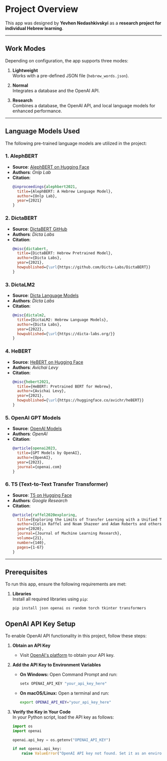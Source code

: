 # **Project Overview**

This app was designed by **Yevhen Nedashkivskyi** as a **research project for individual Hebrew learning**.

---

## **Work Modes**

Depending on configuration, the app supports three modes:

1. **Lightweight**  
   Works with a pre-defined JSON file (`hebrew_words.json`).

2. **Normal**  
   Integrates a database and the OpenAI API.

3. **Research**  
   Combines a database, the OpenAI API, and local language models for enhanced performance.

---

## **Language Models Used**

The following pre-trained language models are utilized in the project:

### 1. **AlephBERT**
   - **Source**: [AlephBERT on Hugging Face](https://huggingface.co/onlplab/alephbert-base)
   - **Authors**: *Onlp Lab*
   - **Citation**:
     ```bibtex
     @inproceedings{alephbert2021,
       title={AlephBERT: A Hebrew Language Model},
       author={Onlp Lab},
       year={2021}
     }
     ```

### 2. **DictaBERT**
   - **Source**: [DictaBERT GitHub](https://github.com/Dicta-Labs/DictaBERT)
   - **Authors**: *Dicta Labs*
   - **Citation**:
     ```bibtex
     @misc{dictabert,
       title={DictaBERT: Hebrew Pretrained Model},
       author={Dicta Labs},
       year={2021},
       howpublished={\url{https://github.com/Dicta-Labs/DictaBERT}}
     }
     ```

### 3. **DictaLM2**
   - **Source**: [Dicta Language Models](https://dicta-labs.org/)
   - **Authors**: *Dicta Labs*
   - **Citation**:
     ```bibtex
     @misc{dictalm2,
       title={DictaLM2: Hebrew Language Models},
       author={Dicta Labs},
       year={2022},
       howpublished={\url{https://dicta-labs.org/}}
     }
     ```

### 4. **HeBERT**
   - **Source**: [HeBERT on Hugging Face](https://huggingface.co/avichr/heBERT)
   - **Authors**: *Avichai Levy*
   - **Citation**:
     ```bibtex
     @misc{hebert2021,
       title={HeBERT: Pretrained BERT for Hebrew},
       author={Avichai Levy},
       year={2021},
       howpublished={\url{https://huggingface.co/avichr/heBERT}}
     }
     ```

### 5. **OpenAI GPT Models**
   - **Source**: [OpenAI Models](https://openai.com/)
   - **Authors**: *OpenAI*
   - **Citation**:
     ```bibtex
     @article{openai2023,
       title={GPT Models by OpenAI},
       author={OpenAI},
       year={2023},
       journal={openai.com}
     }
     ```

### 6. **T5 (Text-to-Text Transfer Transformer)**
   - **Source**: [T5 on Hugging Face](https://huggingface.co/models?search=T5)
   - **Authors**: *Google Research*
   - **Citation**:
     ```bibtex
     @article{raffel2020exploring,
       title={Exploring the Limits of Transfer Learning with a Unified Text-to-Text Transformer},
       author={Colin Raffel and Noam Shazeer and Adam Roberts and others},
       year={2020},
       journal={Journal of Machine Learning Research},
       volume={21},
       number={140},
       pages={1-67}
     }
     ```

---

## **Prerequisites**

To run this app, ensure the following requirements are met:

1. **Libraries**  
   Install all required libraries using `pip`:
   ```bash
   pip install json openai os random torch tkinter transformers


## **OpenAI API Key Setup**

To enable OpenAI API functionality in this project, follow these steps:

1. **Obtain an API Key**  
   - Visit [OpenAI's platform](https://platform.openai.com/) to obtain your API key.

2. **Add the API Key to Environment Variables**

   - **On Windows:**
     Open Command Prompt and run:
     ```bash
     setx OPENAI_API_KEY "your_api_key_here"
     ```

   - **On macOS/Linux:**
     Open a terminal and run:
     ```bash
     export OPENAI_API_KEY="your_api_key_here"
     ```

3. **Verify the Key in Your Code**  
   In your Python script, load the API key as follows:
   ```python
   import os
   import openai

   openai.api_key = os.getenv("OPENAI_API_KEY")

   if not openai.api_key:
       raise ValueError("OpenAI API key not found. Set it as an environment variable.")
